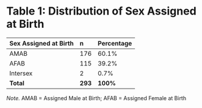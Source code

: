 # Table 1: Distribution of Sex Assigned at Birth

| Sex Assigned at Birth | n | Percentage |
|:---------------------|:--|:-----------|
| AMAB | 176 | 60.1% |
| AFAB | 115 | 39.2% |
| Intersex | 2 | 0.7% |
| **Total** | **293** | **100%** |

*Note.* AMAB = Assigned Male at Birth; AFAB = Assigned Female at Birth 